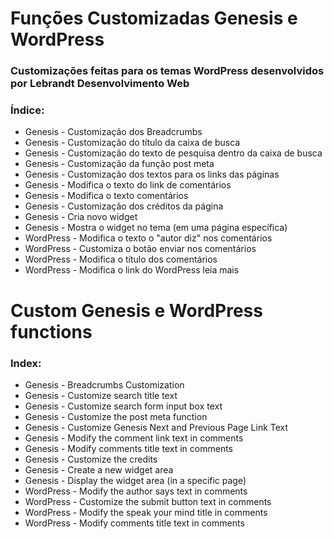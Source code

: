 # Funções Customizadas Genesis e WordPress
### Customizações feitas para os temas WordPress desenvolvidos por Lebrandt Desenvolvimento Web


### Índice:

* Genesis - Customização dos Breadcrumbs
* Genesis - Customização do título da caixa de busca
* Genesis - Customização do texto de pesquisa dentro da caixa de busca
* Genesis - Customização da função post meta
* Genesis - Customização dos textos para os links das páginas
* Genesis - Modifica o texto do link de comentários
* Genesis - Modifica o texto comentários
* Genesis - Customização dos créditos da página
* Genesis - Cria novo widget
* Genesis - Mostra o widget no tema (em uma página específica)
* WordPress - Modifica o texto o "autor diz" nos comentários
* WordPress - Customiza o botão enviar nos comentários
* WordPress - Modifica o título dos comentários
* WordPress - Modifica o link do WordPress leia mais

# Custom Genesis e WordPress functions

### Index:

* Genesis - Breadcrumbs Customization
* Genesis - Customize search title text
* Genesis - Customize search form input box text
* Genesis - Customize the post meta function
* Genesis - Customize Genesis Next and Previous Page Link Text
* Genesis - Modify the comment link text in comments
* Genesis - Modify comments title text in comments
* Genesis - Customize the credits
* Genesis - Create a new widget area
* Genesis - Display the widget area (in a specific page)
* WordPress - Modify the author says text in comments
* WordPress - Customize the submit button text in comments
* WordPress - Modify the speak your mind title in comments
* WordPress - Modify comments title text in comments
